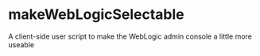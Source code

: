 # makeWebLogicSelectable
A client-side user script to make the WebLogic admin console a little more useable
